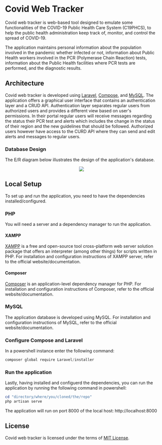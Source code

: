 # Covid Web Tracker

Covid web tracker is web-based tool designed to emulate some functionalities of the COVID-19 Public Health Care System (C19PHCS), to help the public health administration keep track of, monitor, and control the spread of COVID-19.

The application maintains personal information about the population involved in the pandemic whether infected or not, information about Public Health workers involved in the PCR (Polymerase Chain Reaction) tests, information about the Public Health facilities where PCR tests are performed, and the diagnostic results.

## Architecture

Covid web tracker is developed using [Laravel](https://laravel.com/), [Compose](https://getcomposer.org/), and [MySQL](https://www.mysql.com/). The application offers a graphical user interface that contains an authentication layer and a CRUD API. Authentication layer separates regular users from authorized users and provides a different view based on user's permissions. In their portal regular users will receive messages regarding the status their PCR test and alerts which includes the change in the status of their region and the new guidelines that should be followed. Authorized users however have access to the CURD API where they can send and edit alerts and messages to regular users.

### Database Design

The E/R diagram below illustrates the design of the application's database.

<p alt="ER diagram-image" align="center"><a href="https://github.com/rmanaem/covid-web-tracker/blob/master/img/diagram.png"><img src="https://github.com/rmanaem/covid-web-tracker/blob/master/img/diagram.png?raw=true"/></a></p>

## Local Setup

To set up and run the application, you need to have the dependencies installed/configured.

### PHP

You will need a server and a dependency manager to run the application.

#### XAMPP

[XAMPP](https://www.apachefriends.org/) is a free and open-source tool cross-platform web server solution package that offers an interpreter (among other things) for scripts written in PHP. For installation and configuration instructions of XAMPP server, refer to the official website/documentation.

#### Composer

[Composer](https://getcomposer.org/) is an application-level dependency manager for PHP. For installation and configuration instructions of Composer, refer to the official website/documentation.

### MySQL

The application database is developed using MySQL. For installation and configuration instructions of MySQL, refer to the official website/documentation.

### Configure Compose and Laravel

In a powershell instance enter the following command:

```powershell
composer global require Laravel/installer
```

### Run the application

Lastly, having installed and configuerd the dependencies, you can run the application by running the following command in powershell:

```powershell
cd "directory/where/you/cloned/the/repo"
php artisan serve
```

The application will run on port 8000 of the local host: http://localhost:8000

## License

Covid web tracker is licensed under the terms of [MIT License](LICENSE).
